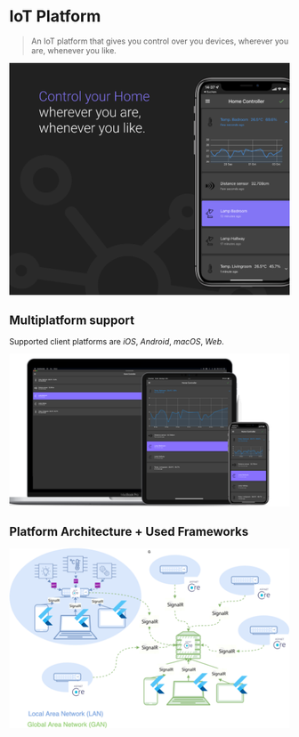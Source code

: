 #  IoT Platform

>  An IoT platform that gives you control over you devices, wherever you are, whenever you like.

![Promo picture](./screenshots/client_promo.png "Promo picture")



## Multiplatform support

Supported client platforms are _iOS_, _Android_, _macOS_, _Web_.

![Multiplatform screenshot](./screenshots/mockup_combined.png "Multiplatform screenshot")



## Platform Architecture + Used Frameworks



![Architecture Visualization](./screenshots/architecture.png "Platform architecture")

